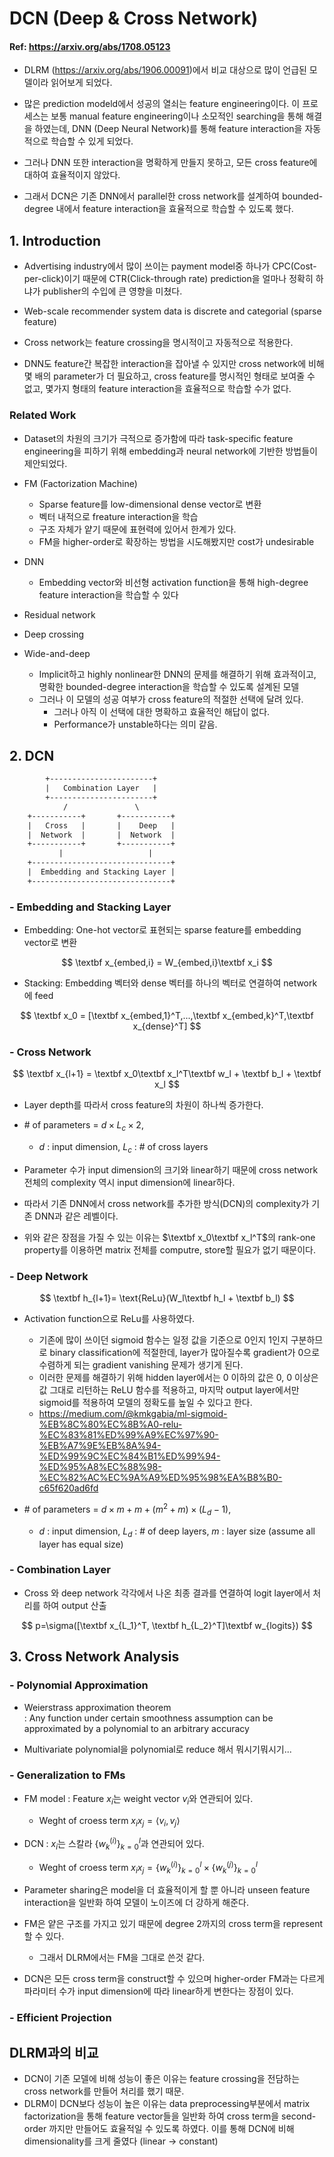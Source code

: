<script type="text/javascript"
        src="https://cdnjs.cloudflare.com/ajax/libs/mathjax/2.7.0/MathJax.js?config=TeX-AMS_CHTML"></script>

<script type="text/x-mathjax-config">
MathJax.Hub.Config({
tex2jax: {
inlineMath: [['$','$'], ['\\(','\\)']],
processEscapes: true},
jax: ["input/TeX","input/MathML","input/AsciiMath","output/CommonHTML"],
extensions: ["tex2jax.js","mml2jax.js","asciimath2jax.js","MathMenu.js","MathZoom.js","AssistiveMML.js", "[Contrib]/a11y/accessibility-menu.js"],
TeX: {
extensions: ["AMSmath.js","AMSsymbols.js","noErrors.js","noUndefined.js"],
equationNumbers: {
autoNumber: "AMS"
}
}
});
</script>

# DCN (Deep & Cross Network)

#### Ref: <https://arxiv.org/abs/1708.05123>

* DLRM (<https://arxiv.org/abs/1906.00091>)에서 비교 대상으로 많이 언급된 모델이라 읽어보게 되었다.

* 많은 prediction modeld에서 성공의 열쇠는 feature engineering이다. 이 프로세스는 보통 manual feature engineering이나 소모적인 searching을 통해 해결을 하였는데, DNN (Deep Neural Network)를 통해 feature interaction을 자동적으로 학습할 수 있게 되었다.

* 그러나 DNN 또한 interaction을 명확하게 만들지 못하고, 모든 cross feature에 대하여 효율적이지 않았다.

* 그래서 DCN은 기존 DNN에서 parallel한 cross network를 설계하여 bounded-degree 내에서 feature interaction을 효율적으로 학습할 수 있도록 했다.

## 1. Introduction

* Advertising industry에서 많이 쓰이는 payment model중 하나가 CPC(Cost-per-click)이기 때문에 CTR(Click-through rate) prediction을 얼마나 정확히 하냐가 publisher의 수입에 큰 영향을 미쳤다.

* Web-scale recommender system data is discrete and categorial (sparse feature)

* Cross network는 feature crossing을 명시적이고 자동적으로 적용한다.

* DNN도 feature간 복잡한 interaction을 잡아낼 수 있지만 cross network에 비해 몇 배의 parameter가 더 필요하고, cross feature를 명시적인 형태로 보여줄 수 없고, 몇가지 형태의 feature interaction을 효율적으로 학습할 수가 없다.

### Related Work

* Dataset의 차원의 크기가 극적으로 증가함에 따라 task-specific feature engineering을 피하기 위해 embedding과 neural network에 기반한 방법들이 제안되었다.

* FM (Factorization Machine)
  * Sparse feature를 low-dimensional dense vector로 변환
  * 벡터 내적으로 freature interaction을 학습
  * 구조 자체가 얕기 때문에 표현력에 있어서 한계가 있다.
  * FM을 higher-order로 확장하는 방법을 시도해봤지만 cost가 undesirable

* DNN
  * Embedding vector와 비선형 activation function을 통해 high-degree feature interaction을 학습할 수 있다

* Residual network
* Deep crossing
* Wide-and-deep
  * Implicit하고 highly nonlinear한 DNN의 문제를 해결하기 위해 효과적이고, 명확한 bounded-degree interaction을 학습할 수 있도록 설계된 모델
  * 그러나 이 모델의 성공 여부가 cross feature의 적절한 선택에 달려 있다.
    * 그러나 아직 이 선택에 대한 명확하고 효율적인 해답이 없다.
    * Performance가 unstable하다는 의미 같음.

## 2. DCN

```txt
        +-----------------------+
        |   Combination Layer   |
        +-----------------------+
            /               \
    +-----------+       +-----------+
    |   Cross   |       |    Deep   |
    |  Network  |       |  Network  |
    +-----------+       +-----------+
           |                   |
    +-------------------------------+
    |  Embedding and Stacking Layer |
    +-------------------------------+
```

### - Embedding and Stacking Layer

* Embedding: One-hot vector로 표현되는 sparse feature를 embedding vector로 변환

$$
\textbf x_{embed,i} = W_{embed,i}\textbf x_i
$$

* Stacking: Embedding 벡터와 dense 벡터를 하나의 벡터로 연결하여 network에 feed

$$
\textbf x_0 = [\textbf x_{embed,1}^T,...,\textbf x_{embed,k}^T,\textbf x_{dense}^T]
$$

### - Cross Network

$$
 \textbf x_{l+1} = \textbf x_0\textbf x_l^T\textbf w_l + \textbf b_l + \textbf x_l
$$

* Layer depth를 따라서 cross feature의 차원이 하나씩 증가한다.
* \# of parameters = $d \times L_c \times 2$,
  * $d$ : input dimension, $L_c$ : \# of cross layers

* Parameter 수가 input dimension의 크기와 linear하기 때문에 cross network전체의 complexity 역시 input dimension에 linear하다.

* 따라서 기존 DNN에서 cross network를 추가한 방식(DCN)의 complexity가 기존 DNN과 같은 레벨이다.

* 위와 같은 장점을 가질 수 있는 이유는 $\textbf x_0\textbf x_l^T$의 rank-one property를 이용하면 matrix 전체를 computre, store할 필요가 없기 때문이다.

### - Deep Network

$$
\textbf h_{l+1}= \text{ReLu}(W_l\textbf h_l + \textbf b_l)
$$

* Activation function으로 ReLu를 사용하였다.
  * 기존에 많이 쓰이던 sigmoid 함수는 일정 값을 기준으로 0인지 1인지 구분하므로 binary classification에 적절한데, layer가 많아질수록 gradient가 0으로 수렴하게 되는 gradient vanishing 문제가 생기게 된다.
  * 이러한 문제를 해결하기 위해 hidden layer에서는 0 이하의 값은 0, 0 이상은 값 그대로 리턴하는 ReLU 함수를 적용하고, 마지막 output layer에서만 sigmoid를 적용하여 모델의 정확도를 높일 수 있다고 한다.
  * <https://medium.com/@kmkgabia/ml-sigmoid-%EB%8C%80%EC%8B%A0-relu-%EC%83%81%ED%99%A9%EC%97%90-%EB%A7%9E%EB%8A%94-%ED%99%9C%EC%84%B1%ED%99%94-%ED%95%A8%EC%88%98-%EC%82%AC%EC%9A%A9%ED%95%98%EA%B8%B0-c65f620ad6fd>

* \# of parameters = $d \times m + m + (m^2 + m) \times  (L_d-1)$,
  * $d$ : input dimension, $L_d$ : \# of deep layers, $m$ : layer size (assume all layer has equal size)

### - Combination Layer

* Cross 와 deep network 각각에서 나온 최종 결과를 연결하여 logit layer에서 처리를 하여 output 산출

$$
p=\sigma([\textbf x_{L_1}^T, \textbf h_{L_2}^T]\textbf w_{logits})
$$

## 3. Cross Network Analysis

### - Polynomial Approximation

* Weierstrass approximation theorem <br> : Any function under certain smoothness assumption can be approximated by a polynomial to an arbitrary accuracy

* Multivariate polynomial을 polynomial로 reduce 해서 뭐시기뭐시기...

### - Generalization to FMs

* FM model : Feature $x_i$는 weight vector $v_i$와 연관되어 있다.
  * Weght of croess term $x_ix_j = \langle v_i,v_j \rangle$

* DCN : $x_i$는 스칼라 $\lbrace w_k^{(i)}\rbrace_{k=0}^l$과 연관되어 있다.
  * Weght of croess term $x_ix_j = \lbrace w_k^{(i)}\rbrace_{k=0}^l \times \lbrace w_k^{(j)}\rbrace_{k=0}^l$

* Parameter sharing은 model을 더 효율적이게 할 뿐 아니라 unseen feature interaction을 일반화 하여 모델이 노이즈에 더 강하게 해준다.

* FM은 얕은 구조를 가지고 있기 때문에 degree 2까지의 cross term을 represent할 수 있다.
  * 그래서 DLRM에서는 FM을 그대로 쓴것 같다.

* DCN은 모든 cross term을 construct할 수 있으며 higher-order FM과는 다르게 파라미터 수가 input dimension에 따라 linear하게 변한다는 장점이 있다.

### - Efficient Projection

## DLRM과의 비교

* DCN이 기존 모델에 비해 성능이 좋은 이유는 feature crossing을 전담하는 cross network를 만들어 처리를 했기 때문.
* DLRM이 DCN보다 성능이 높은 이유는 data preprocessing부분에서 matrix factorization을 통해 feature vector들을 일반화 하여 cross term을 second-order 까지만 만들어도 효율적일 수 있도록 하였다.
이를 통해 DCN에 비해 dimensionality를 크게 줄였다 (linear -> constant)
